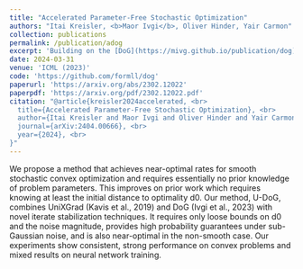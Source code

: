 ```yaml
---
title: "Accelerated Parameter-Free Stochastic Optimization"
authors: "Itai Kreisler, <b>Maor Ivgi</b>, Oliver Hinder, Yair Carmon"
collection: publications
permalink: /publication/adog
excerpt: 'Building on the [DoG](https://mivg.github.io/publication/dog){:target="_blank" rel="noopener noreferrer"} optimizer, ADoG is a tuning-free dynamic accelerated SGD step size formula, backed by strong theoretical guarantees and empirically demonstrated to work well in the convex settings.'
date: 2024-03-31
venue: 'ICML (2023)'
code: 'https://github.com/formll/dog'
paperurl: 'https://arxiv.org/abs/2302.12022'
paperpdf: 'https://arxiv.org/pdf/2302.12022.pdf'
citation: "@article{kreisler2024accelerated, <br>
  title={Accelerated Parameter-Free Stochastic Optimization}, <br>
  author={Itai Kreisler and Maor Ivgi and Oliver Hinder and Yair Carmon}, <br>
  journal={arXiv:2404.00666}, <br>
  year={2024}, <br>
}"
---
```

We propose a method that achieves near-optimal rates for smooth stochastic convex optimization and requires essentially no prior knowledge of problem parameters. This improves on prior work which requires knowing at least the initial distance to optimality d0. Our method, U-DoG, combines UniXGrad (Kavis et al., 2019) and DoG (Ivgi et al., 2023) with novel iterate stabilization techniques. It requires only loose bounds on d0 and the noise magnitude, provides high probability guarantees under sub-Gaussian noise, and is also near-optimal in the non-smooth case. Our experiments show consistent, strong performance on convex problems and mixed results on neural network training.